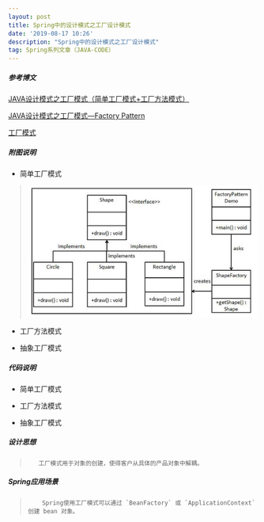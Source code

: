 ```yaml
---
layout: post
title: Spring中的设计模式之工厂设计模式
date: '2019-08-17 10:26'
description: "Spring中的设计模式之工厂设计模式"
tag: Spring系列文章（JAVA-CODE）
---
```


##### 参考博文

[JAVA设计模式之工厂模式（简单工厂模式+工厂方法模式）](https://blog.csdn.net/jason0539/article/details/23020989)

[JAVA设计模式之工厂模式—Factory Pattern](https://www.cnblogs.com/carryjack/p/7709861.html)

[工厂模式](https://www.runoob.com/design-pattern/factory-pattern.html)

##### 附图说明

- 简单工厂模式

<!-- ![工厂设计模式](../images/post/工厂设计模式.png) -->
> <img src="/images/post/工厂设计模式.png" width="600px" height="">

- 工厂方法模式

- 抽象工厂模式

##### 代码说明

- 简单工厂模式

- 工厂方法模式

- 抽象工厂模式

##### 设计思想

>        工厂模式用于对象的创建，使得客户从具体的产品对象中解耦。

##### Spring应用场景

>         Spring使用工厂模式可以通过 `BeanFactory` 或 `ApplicationContext` 创建 bean 对象。
